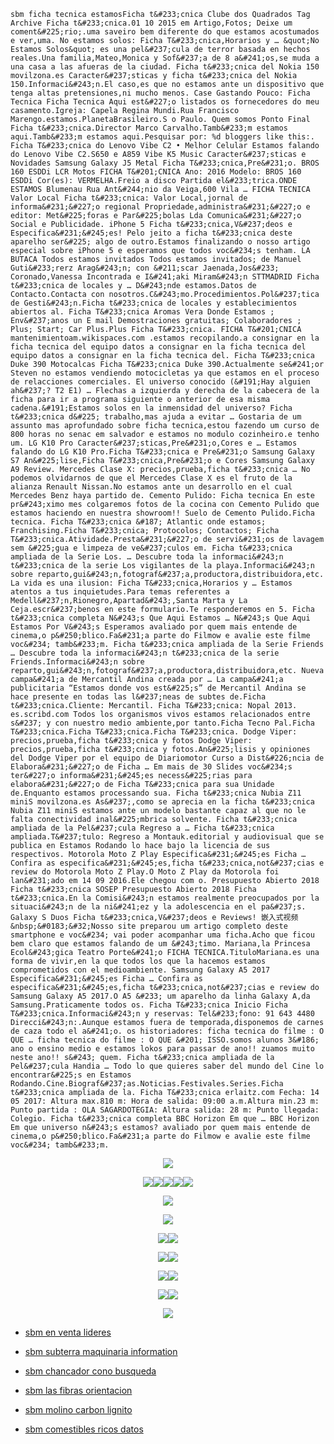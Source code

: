 
```
sbm ficha tecnica estamosFicha t&#233;cnica Clube dos Quadrados Tag Archive Ficha t&#233;cnica.01 10 2015 em Artigo,Fotos; Deixe um coment&#225;rio;.uma saveiro bem diferente do que estamos acostumados e ver,uma. No estamos solos: Ficha T&#233;cnica,Horarios y … &quot;No Estamos Solos&quot; es una pel&#237;cula de terror basada en hechos reales.Una familia,Mateo,Monica y Sof&#237;a de 8 a&#241;os,se muda a una casa a las afueras de la ciudad. Ficha t&#233;cnica del Nokia 150 movilzona.es Caracter&#237;sticas y ficha t&#233;cnica del Nokia 150.Informaci&#243;n.El caso,es que no estamos ante un dispositivo que tenga altas pretensiones,ni mucho menos. Case Gastando Pouco: Ficha Tecnica Ficha Tecnica Aqui est&#227;o listados os fornecedores do meu casamento.Igreja: Capela Regina Mundi.Rua Francisco Marengo.estamos.PlanetaBrasileiro.S o Paulo. Quem somos Ponto Final Ficha t&#233;cnica.Director Marco Carvalho.Tamb&#233;m estamos aqui.Tamb&#233;m estamos aqui.Pesquisar por: %d bloggers like this:. Ficha T&#233;cnica do Lenovo Vibe C2 • Melhor Celular Estamos falando do Lenovo Vibe C2.S650 e A859 Vibe K5 Music Caracter&#237;sticas e Novidades Samsung Galaxy J5 Metal Ficha T&#233;cnica,Pre&#231;o. BROS 160 ESDDi LCR Motos FICHA T&#201;CNICA Ano: 2016 Modelo: BROS 160 ESDDi Cor(es): VERMELHA.Freio a disco Partida el&#233;trica.ONDE ESTAMOS Blumenau Rua Ant&#244;nio da Veiga,600 Vila … FICHA TECNICA Valor Local Ficha t&#233;cnica: Valor Local,jornal de informa&#231;&#227;o regional Propriedade,administra&#231;&#227;o e editor: Met&#225;foras e Par&#225;bolas Lda Comunica&#231;&#227;o Social e Publicidade. iPhone 5 Ficha t&#233;cnica,V&#237;deos e Especifica&#231;&#245;es! Pelo jeito a ficha t&#233;cnica deste aparelho ser&#225; algo de outro.Estamos finalizando o nosso artigo especial sobre iPhone 5 e esperamos que todos voc&#234;s tenham. LA BUTACA Todos estamos invitados Todos estamos invitados; de Manuel Guti&#233;rerz Arag&#243;n; con &#211;scar Jaenada,Jos&#233; Coronado,Vanessa Incontrada e I&#241;aki Miram&#243;n STTMADRID Ficha t&#233;cnica de locales y … D&#243;nde estamos.Datos de Contacto.Contacta con nosotros.C&#243;mo.Procedimientos.Pol&#237;tica de Gesti&#243;n.Ficha t&#233;cnica de locales y establecimientos abiertos al. Ficha T&#233;cnica Aromas Vera Donde Estamos ; Env&#237;anos un E mail Demostraciones gratuitas; Colaboradores ; Plus; Start; Car Plus.Plus Ficha T&#233;cnica. FICHA T&#201;CNICA mantenimientoam.wikispaces.com .estamos recopilando.a consignar en la ficha tecnica del equipo datos a consignar en la ficha tecnica del equipo datos a consignar en la ficha tecnica del. Ficha T&#233;cnica Duke 390 Motocalcas Ficha T&#233;cnica Duke 390.Actualmente se&#241;or Steven no estamos vendiendo motocicletas ya que estamos en el proceso de relacciones comerciales. El universo conocido (&#191;Hay alguien ah&#237;? T2 E1) … Flechas a izquierda y derecha de la cabecera de la ficha para ir a programa siguiente o anterior de esa misma cadena.&#191;Estamos solos en la inmensidad del universo? Ficha t&#233;cnica d&#225; trabalho,mas ajuda a evitar … Gostaria de um assunto mas aprofundado sobre ficha tecnica,estou fazendo um curso de 800 horas no senac em salvador e estamos no modulo cozinheiro.e tenho um. LG K10 Pro Caracter&#237;sticas,Pre&#231;o,Cores e … Estamos falando do LG K10 Pro.Ficha T&#233;cnica e Pre&#231;o Samsung Galaxy S7 An&#225;lise,Ficha T&#233;cnica,Pre&#231;o e Cores Samsung Galaxy A9 Review. Mercedes Clase X: precios,prueba,ficha t&#233;cnica … No podemos olvidarnos de que el Mercedes Clase X es el fruto de la alianza Renault Nissan.No estamos ante un desarrollo en el cual Mercedes Benz haya partido de. Cemento Pulido: Ficha tecnica En este pr&#243;ximo mes colgaremos fotos de la cocina con Cemento Pulido que estamos haciendo en nuestra showroom!! Suelo de Cemento Pulido.Ficha tecnica. Ficha T&#233;cnica &#187; Atlantic onde estamos; Franchising.Ficha T&#233;cnica; Protocolos; Contactos; Ficha T&#233;cnica.Atividade.Presta&#231;&#227;o de servi&#231;os de lavagem sem &#225;gua e limpeza de ve&#237;culos em. Ficha t&#233;cnica ampliada de la Serie Los. … Descubre toda la informaci&#243;n t&#233;cnica de la serie Los vigilantes de la playa.Informaci&#243;n sobre reparto,gui&#243;n,fotograf&#237;a,productora,distribuidora,etc. La vida es una ilusion: Ficha T&#233;cnica,Horarios y … Estamos atentos a tus inquietudes.Para temas referentes a Medell&#237;n,Rionegro,Apartad&#243;,Santa Marta y La Ceja.escr&#237;benos en este formulario.Te responderemos en 5. Ficha t&#233;cnica completa N&#243;s Que Aqui Estamos … N&#243;s Que Aqui Estamos Por V&#243;s Esperamos avaliado por quem mais entende de cinema,o p&#250;blico.Fa&#231;a parte do Filmow e avalie este filme voc&#234; tamb&#233;m. Ficha t&#233;cnica ampliada de la Serie Friends … Descubre toda la informaci&#243;n t&#233;cnica de la serie Friends.Informaci&#243;n sobre reparto,gui&#243;n,fotograf&#237;a,productora,distribuidora,etc. Nueva campa&#241;a de Mercantil Andina creada por … La campa&#241;a publicitaria “Estamos donde vos est&#225;s” de Mercantil Andina se hace presente en todas las l&#237;neas de subtes de.Ficha t&#233;cnica.Cliente: Mercantil. Ficha T&#233;cnica: Nopal 2013. es.scribd.com Todos los organismos vivos estamos relacionados entre s&#237; y con nuestro medio ambiente,por tanto.Ficha Tecno Pal.Ficha T&#233;cnica.Ficha T&#233;cnica.Ficha T&#233;cnica. Dodge Viper: precios,prueba,ficha t&#233;cnica y fotos Dodge Viper: precios,prueba,ficha t&#233;cnica y fotos.An&#225;lisis y opiniones del Dodge Viper por el equipo de Diariomotor Curso a Dist&#226;ncia de Elabora&#231;&#227;o de Ficha … Em mais de 30 Slides voc&#234;s ter&#227;o informa&#231;&#245;es necess&#225;rias para elabora&#231;&#227;o de Ficha T&#233;cnica para sua Unidade de.Enquanto estamos processando sua. Ficha t&#233;cnica Nubia Z11 miniS movilzona.es As&#237;,como se aprecia en la ficha t&#233;cnica Nubia Z11 miniS estamos ante un modelo bastante capaz al que no le falta conectividad inal&#225;mbrica solvente. Ficha t&#233;cnica ampliada de la Pel&#237;cula Regreso a … Ficha t&#233;cnica ampliada.T&#237;tulo: Regreso a Montauk.editorial y audiovisual que se publica en Estamos Rodando lo hace bajo la licencia de sus respectivos. Motorola Moto Z Play Especifica&#231;&#245;es Ficha … Confira as especifica&#231;&#245;es,ficha t&#233;cnica,not&#237;cias e review do Motorola Moto Z Play.O Moto Z Play da Motorola foi lan&#231;ado em 14 09 2016.Ele chegou com o. Presupuesto Abierto 2018 Ficha t&#233;cnica SOSEP Presupuesto Abierto 2018 Ficha t&#233;cnica.En la Comisi&#243;n estamos realmente preocupados por la situaci&#243;n de la ni&#241;ez y la adolescencia en el pa&#237;s. Galaxy S Duos Ficha t&#233;cnica,V&#237;deos e Reviews! 嵌入式视频&nbsp;&#0183;&#32;Nosso site preparou um artigo completo deste smartphone e voc&#234; vai poder acompanhar uma ficha.Acho que ficou bem claro que estamos falando de um &#243;timo. Mariana,la Princesa Ecol&#243;gica Teatro Porte&#241;o FICHA TECNICA.TituloMariana.es una forma de vivir,en la que todos los que la hacemos estamos comprometidos con el medioambiente. Samsung Galaxy A5 2017 Especifica&#231;&#245;es Ficha … Confira as especifica&#231;&#245;es,ficha t&#233;cnica,not&#237;cias e review do Samsung Galaxy A5 2017.O A5 &#233; um aparelho da linha Galaxy A,da Samsung.Praticamente todos os. Ficha T&#233;cnica Inicio Ficha T&#233;cnica.Informaci&#243;n y reservas: Tel&#233;fono: 91 643 4480 Direcci&#243;n:.Aunque estamos fuera de temporada,disponemos de carnes de caza todo el a&#241;o. os historiadores: ficha tecnica do filme : O QUE … ficha tecnica do filme : O QUE &#201; ISSO.somos alunos 3&#186; ano o ensino medio e estamos lokos para passar de ano!! zuamos muito neste ano!! s&#243; quem. Ficha t&#233;cnica ampliada de la Pel&#237;cula Handia … Todo lo que quieres saber del mundo del Cine lo encontrar&#225;s en Estamos Rodando.Cine.Biograf&#237;as.Noticias.Festivales.Series.Ficha t&#233;cnica ampliada de la. Ficha T&#233;cnica erlaitz.com Fecha: 14 05 2017: Altura max.810 m: Hora de salida: 09:00 a.m.Altura min.23 m: Punto partida : OLA SAGARDOTEGIA: Altura salida: 28 m: Punto llegada: Colegio. Ficha t&#233;cnica completa BBC Horizon Em que … BBC Horizon Em que universo n&#243;s estamos? avaliado por quem mais entende de cinema,o p&#250;blico.Fa&#231;a parte do Filmow e avalie este filme voc&#234; tamb&#233;m. 
```

<div align="center">

<a href="https://es-crusher.shibang-china.com/github&k=sbm+ficha+tecnica+estamos"><img src="https://static.shibang-china.com/es/crusher/logo.jpg"></a>

<a href="https://es-crusher.shibang-china.com/github&k=sbm+ficha+tecnica+estamos"><img src="https://static.shibang-china.com/es/crusher/index.jpg"></a><a href="https://es-crusher.shibang-china.com/material.htmlgithub&k=sbm+ficha+tecnica+estamos"><img src="https://static.shibang-china.com/es/crusher/material.jpg"></a><a href="https://es-crusher.shibang-china.com/application.htmlgithub&k=sbm+ficha+tecnica+estamos"><img src="https://static.shibang-china.com/es/crusher/application.jpg"></a><a href="https://es-crusher.shibang-china.com/aboutus.htmlgithub&k=sbm+ficha+tecnica+estamos"><img src="https://static.shibang-china.com/es/crusher/aboutus.jpg"></a><a href="https://es-crusher.shibang-china.com/contact.htmlgithub&k=sbm+ficha+tecnica+estamos"><img src="https://static.shibang-china.com/es/crusher/contact.jpg"></a>

<a href="https://es-crusher.shibang-china.com/github&k=sbm+ficha+tecnica+estamos"><img src="https://static.shibang-china.com/es/crusher/banner.jpg"></a>

<a href="https://swt.shibang-china.com/github&k=sbm+ficha+tecnica+estamos"><img src="https://static.shibang-china.com/es/crusher/text.jpg"></a>

<a href="https://swt.shibang-china.com/github&k=sbm+ficha+tecnica+estamos"><img src="https://static.shibang-china.com/es/crusher/chat.jpg"></a><a href="https://es-crusher.shibang-china.com/contact.htmlgithub&k=sbm+ficha+tecnica+estamos"><img src="https://static.shibang-china.com/es/crusher/message.jpg"></a>

<a href="https://es-crusher.shibang-china.com/products/pe.htmlgithub&k=sbm+ficha+tecnica+estamos"><img src="https://static.shibang-china.com/es/crusher/pe.jpg"></a><a href="https://es-crusher.shibang-china.com/products/pf.htmlgithub&k=sbm+ficha+tecnica+estamos"><img src="https://static.shibang-china.com/es/crusher/pf.jpg"></a>

<a href="https://es-crusher.shibang-china.com/products/hpt.htmlgithub&k=sbm+ficha+tecnica+estamos"><img src="https://static.shibang-china.com/es/crusher/hpt.jpg"></a><a href="https://es-crusher.shibang-china.com/products/vsi.htmlgithub&k=sbm+ficha+tecnica+estamos"><img src="https://static.shibang-china.com/es/crusher/vsi.jpg"></a>

<a href="https://es-crusher.shibang-china.com/products/klv.htmlgithub&k=sbm+ficha+tecnica+estamos"><img src="https://static.shibang-china.com/es/crusher/klv.jpg"></a><a href="https://es-crusher.shibang-china.com/products/portable.htmlgithub&k=sbm+ficha+tecnica+estamos"><img src="https://static.shibang-china.com/es/crusher/portable.jpg"></a>

<a href="https://swt.shibang-china.com/github&k=sbm+ficha+tecnica+estamos"><img src="https://static.shibang-china.com/es/crusher/case.jpg"></a>

</div>


* [sbm en venta lideres](sbm%20en%20venta%20lideres.md)

* [sbm subterra maquinaria information](sbm%20subterra%20maquinaria%20information.md)

* [sbm chancador cono busqueda](sbm%20chancador%20cono%20busqueda.md)

* [sbm las fibras orientacion](sbm%20las%20fibras%20orientacion.md)

* [sbm molino carbon lignito](sbm%20molino%20carbon%20lignito.md)

* [sbm comestibles ricos datos](sbm%20comestibles%20ricos%20datos.md)